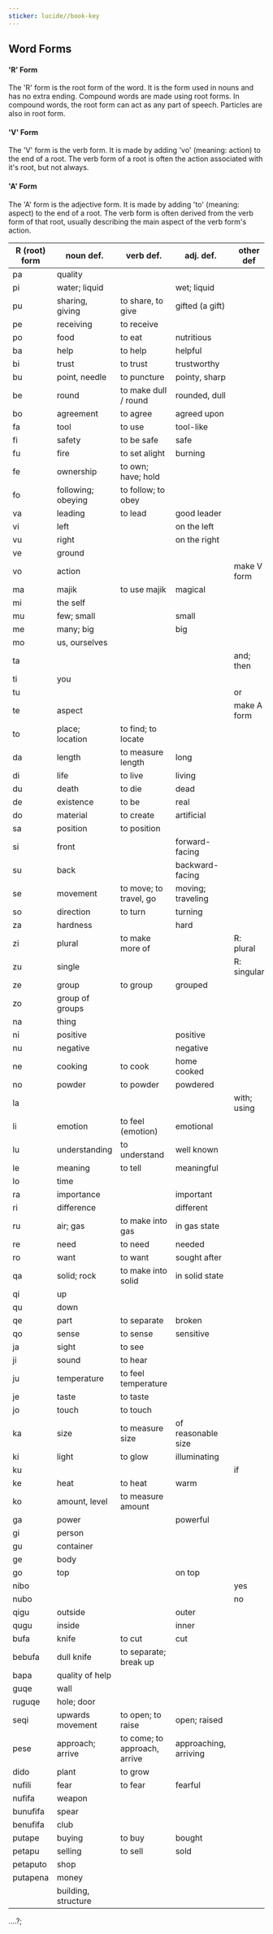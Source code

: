 ```yaml
---
sticker: lucide//book-key
---
```

## Word Forms
#### 'R' Form
The 'R' form is the root form of the word. It is the form used in nouns and has no extra ending. Compound words are made using root forms. In compound words, the root form can act as any part of speech. Particles are also in root form.
#### 'V' Form
The 'V' form is the verb form. It is made by adding 'vo' (meaning: action) to the end of a root. The verb form of a root is often the action associated with it's root, but not always.
#### 'A' Form
The 'A' form is the adjective form. It is made by adding 'to' (meaning: aspect) to the end of a root. The verb form is often derived from the verb form of that root, usually describing the main aspect of the verb form's action.





| R (root) form | noun def.           | verb def.                    | adj. def.             | other def   |
| ------------- | ------------------- | ---------------------------- | --------------------- | ----------- |
| pa            | quality             |                              |                       |             |
| pi            | water; liquid       |                              | wet; liquid           |             |
| pu            | sharing, giving     | to share, to give            | gifted (a gift)       |             |
| pe            | receiving           | to receive                   |                       |             |
| po            | food                | to eat                       | nutritious            |             |
| ba            | help                | to help                      | helpful               |             |
| bi            | trust               | to trust                     | trustworthy           |             |
| bu            | point, needle       | to puncture                  | pointy, sharp         |             |
| be            | round               | to make dull / round         | rounded, dull         |             |
| bo            | agreement           | to agree                     | agreed upon           |             |
| fa            | tool                | to use                       | tool-like             |             |
| fi            | safety              | to be safe                   | safe                  |             |
| fu            | fire                | to set alight                | burning               |             |
| fe            | ownership           | to own; have; hold           |                       |             |
| fo            | following; obeying  | to follow; to obey           |                       |             |
| va            | leading             | to lead                      | good leader           |             |
| vi            | left                |                              | on the left           |             |
| vu            | right               |                              | on the right          |             |
| ve            | ground              |                              |                       |             |
| vo            | action              |                              |                       | make V form |
| ma            | majik               | to use majik                 | magical               |             |
| mi            | the self            |                              |                       |             |
| mu            | few; small          |                              | small                 |             |
| me            | many; big           |                              | big                   |             |
| mo            | us, ourselves       |                              |                       |             |
| ta            |                     |                              |                       | and; then   |
| ti            | you                 |                              |                       |             |
| tu            |                     |                              |                       | or          |
| te            | aspect              |                              |                       | make A form |
| to            | place; location     | to find; to locate           |                       |             |
| da            | length              | to measure length            | long                  |             |
| di            | life                | to live                      | living                |             |
| du            | death               | to die                       | dead                  |             |
| de            | existence           | to be                        | real                  |             |
| do            | material            | to create                    | artificial            |             |
| sa            | position            | to position                  |                       |             |
| si            | front               |                              | forward-facing        |             |
| su            | back                |                              | backward-facing       |             |
| se            | movement            | to move; to travel, go       | moving; traveling     |             |
| so            | direction           | to turn                      | turning               |             |
| za            | hardness            |                              | hard                  |             |
| zi            | plural              | to make more of              |                       | R: plural   |
| zu            | single              |                              |                       | R: singular |
| ze            | group               | to group                     | grouped               |             |
| zo            | group of groups     |                              |                       |             |
| na            | thing               |                              |                       |             |
| ni            | positive            |                              | positive              |             |
| nu            | negative            |                              | negative              |             |
| ne            | cooking             | to cook                      | home cooked           |             |
| no            | powder              | to powder                    | powdered              |             |
| la            |                     |                              |                       | with; using |
| li            | emotion             | to feel (emotion)            | emotional             |             |
| lu            | understanding       | to understand                | well known            |             |
| le            | meaning             | to tell                      | meaningful            |             |
| lo            | time                |                              |                       |             |
| ra            | importance          |                              | important             |             |
| ri            | difference          |                              | different             |             |
| ru            | air; gas            | to make into gas             | in gas state          |             |
| re            | need                | to need                      | needed                |             |
| ro            | want                | to want                      | sought after          |             |
| qa            | solid; rock         | to make into solid           | in solid state        |             |
| qi            | up                  |                              |                       |             |
| qu            | down                |                              |                       |             |
| qe            | part                | to separate                  | broken                |             |
| qo            | sense               | to sense                     | sensitive             |             |
| ja            | sight               | to see                       |                       |             |
| ji            | sound               | to hear                      |                       |             |
| ju            | temperature         | to feel temperature          |                       |             |
| je            | taste               | to taste                     |                       |             |
| jo            | touch               | to touch                     |                       |             |
| ka            | size                | to measure size              | of reasonable size    |             |
| ki            | light               | to glow                      | illuminating          |             |
| ku            |                     |                              |                       | if          |
| ke            | heat                | to heat                      | warm                  |             |
| ko            | amount, level       | to measure amount            |                       |             |
| ga            | power               |                              | powerful              |             |
| gi            | person              |                              |                       |             |
| gu            | container           |                              |                       |             |
| ge            | body                |                              |                       |             |
| go            | top                 |                              | on top                |             |
| nibo          |                     |                              |                       | yes         |
| nubo          |                     |                              |                       | no          |
| qigu          | outside             |                              | outer                 |             |
| qugu          | inside              |                              | inner                 |             |
| bufa          | knife               | to cut                       | cut                   |             |
| bebufa        | dull knife          | to separate; break up        |                       |             |
| bapa          | quality of help     |                              |                       |             |
| guqe          | wall                |                              |                       |             |
| ruguqe        | hole; door          |                              |                       |             |
| seqi          | upwards movement    | to open; to raise            | open; raised          |             |
| pese          | approach; arrive    | to come; to approach, arrive | approaching, arriving |             |
| dido          | plant               | to grow                      |                       |             |
| nufili        | fear                | to fear                      | fearful               |             |
| nufifa        | weapon              |                              |                       |             |
| bunufifa      | spear               |                              |                       |             |
| benufifa      | club                |                              |                       |             |
| putape        | buying              | to buy                       | bought                |             |
| petapu        | selling             | to sell                      | sold                  |             |
| petaputo      | shop                |                              |                       |             |
| putapena      | money               |                              |                       |             |
|           | building, structure |                              |                       |             |




....?;